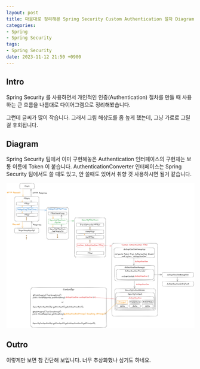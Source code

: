 ```yaml
---
layout: post
title: 마음대로 정리해본 Spring Security Custom Authentication 절차 Diagram
categories:
- Spring
- Spring Security
tags:
- Spring Security
date: 2023-11-12 21:50 +0900
---
```

## Intro

Spring Security 를 사용하면서 개인적인 인증(Authentication) 절차를 만들 때 사용하는 큰 흐름을 나름대로 다이어그램으로 정리해봤습니다.

그런데 글씨가 많이 작습니다. 그래서 그림 해상도를 좀 높게 했는데, 그냥 가로로 그릴걸 후회됩니다.

## Diagram

Spring Security 팀에서 이미 구현해놓은 Authentication 인터페이스의 구현체는 보통 이름에 Token 이 붙습니다. AuthenticationConverter 인터페이스는 Spring Security 팀에서도 쓸 때도 있고, 안 쓸때도 있어서 취향 것 사용하시면 될거 같습니다.

![Spring Security Custom Authentication Diagram](/assets/img/2023-11-12-spring-security-custom-authentication-diagram/spring-security-custom-authentication-diagram.png)

## Outro

이렇게만 보면 참 간단해 보입니다. 너무 추상화했나 싶기도 하네요.
